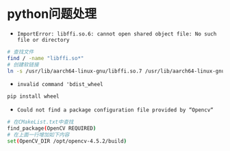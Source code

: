 # python问题处理

* `ImportError: libffi.so.6: cannot open shared object file: No such file or directory`

```bash
# 查找文件
find / -name "libffi.so*"
# 创建软链接
ln -s /usr/lib/aarch64-linux-gnu/libffi.so.7 /usr/lib/aarch64-linux-gnu/libffi.so.6
```

* `invalid command 'bdist_wheel`

```bash
pip install wheel
```

* `Could not find a package configuration file provided by “Opencv“`

```bash
# 在CMakeList.txt中查找
find_package(OpenCV REQUIRED)
# 在上面一行增加如下内容
set(OpenCV_DIR /opt/opencv-4.5.2/build)
```